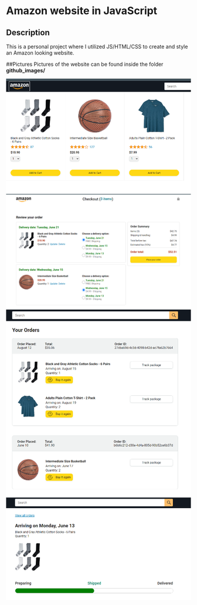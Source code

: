 # Amazon website in JavaScript

## Description
This is a personal project where I utilized JS/HTML/CSS to create and style an Amazon looking website.

##Pictures
Pictures of the website can be found inside the folder **github_images/**

![ScreenShot](./github_images/amaz1.png)
![ScreenShot](/github_images/amaz2.png)
![ScreenShot](/github_images/amaz3.png)
![ScreenShot](/github_images/amaz4.png)


